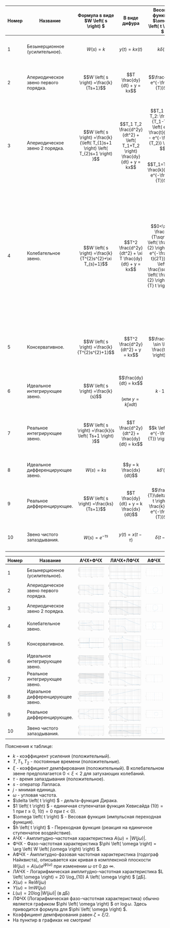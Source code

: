 | Номер | Название                              | Формула в виде $W \left( s \right) $                                                   | В виде дифура                                                                  | Весовая функция $\omega  \left( t \right) $                                                                                                                            | Переходная характеристика $h \left( t \right) $                                                                                                                                                                                                                                                      | АЧХ                                                                                      | ФЧХ                                                                                      | АФЧХ  $\left(X \left( \omega \right),\ Y \left( \omega \right) \right)$                                                                                                                                                                                                | ЛАЧХ $L \left( \omega \right) $                                                                                            | ЛФЧХ $\phi \left( \omega \right) $                                         |
| ----- | ------------------------------------- | -------------------------------------------------------------------------------------- | ------------------------------------------------------------------------------ | ---------------------------------------------------------------------------------------------------------------------------------------------------------------------- | ---------------------------------------------------------------------------------------------------------------------------------------------------------------------------------------------------------------------------------------------------------------------------------------------------- | ---------------------------------------------------------------------------------------- | ---------------------------------------------------------------------------------------- | ---------------------------------------------------------------------------------------------------------------------------------------------------------------------------------------------------------------------------------------------------------------------- | -------------------------------------------------------------------------------------------------------------------------- | -------------------------------------------------------------------------- |
| 1     | Безынерционное (усилительное).        | $$W \left( s \right) =k$$                                                              | $$y \left( t \right)  = kx \left( t \right) $$                                 | $$k \delta \left( t \right) $$                                                                                                                                         | $$k\cdot 1 \left( t \right) $$                                                                                                                                                                                                                                                                       | $$k$$                                                                                    | $$0^\circ$$                                                                              | $$X=k$$ <br> $$Y=0$$                                                                                                                                                                                                                                                   | $$20\log \left( k \right) $$                                                                                               | $$0$$                                                                      |
| 2     | Апериодическое звено первого порядка. | $$W \left( s \right) =\frac{k}{Ts+1}$$                                                 | $$T \frac{dy}{dt} + y = kx$$                                                   | $$\frac{k}{T} e^{-\frac{t}{T}}$$                                                                                                                                       | $$k \left( 1 - e^{-\frac{t}{T}} \right) $$                                                                                                                                                                                                                                                           | $$\frac{k}{\sqrt{1 +  \left( T\omega \right) ^2}}$$                                      | $$-\arctan \left( T\omega \right) $$                                                     | $$X=\frac{k}{1 + T^2\omega^2}$$ <br> $$Y=-\frac{kT\omega}{1 + T^2\omega^2}$$                                                                                                                                                                                           | $$20 \log \left( k \right) - 10 \log \left( 1 + T^2\omega^2 \right) $$                                                     | $$-\arctan \left( T\omega \right) $$                                       |
| 3     | Апериодическое звено 2 порядка.       | $$W \left( s \right) =\frac{k}{\left(  T_{1}s+1 \right)  \left(  T_{2}s+1 \right)  }$$ | $$T_1 T_2 \frac{d^2y}{dt^2} +  \left( T_1+T_2 \right) \frac{dy}{dt} + y = kx$$ | $$T_1 \neq T_2: \frac{k}{T_1-T_2} \left( e^{-\frac{t}{T_1}} - e^{-\frac{t}{T_2}} \right) $$ <br> $$T_1=T_2=T: \frac{k}{T^2} t e^{-\frac{t}{T}}$$                       | $$T_1 \neq T_2: k \left( 1 - \frac{T_1e^{-\frac{t}{T_1}} - T_2e^{-\frac{t}{T_2}}}{T_1-T_2} \right) $$ <br> $$T_1=T_2=T: k \left( 1 - e^{-\frac{t}{T}} - \frac{t}{T}e^{-\frac{t}{T}} \right) $$                                                                                                       | $$\frac{k}{\sqrt{1+ \left( T_1\omega \right) ^2}\sqrt{1+ \left( T_2\omega \right) ^2}}$$ | $$-\arctan \left( T_1\omega \right)  - \arctan \left( T_2\omega \right) $$               | $$X=\frac{k \left( 1 - T_1 T_2\omega^2 \right) }{ \left( 1 - T_1 T_2\omega^2 \right) ^2 +  \left( T_1 + T_2 \right) ^2\omega^2}$$ <br> $$Y=-\frac{k \left( T_1 + T_2 \right) \omega}{ \left( 1 - T_1 T_2 \omega^2 \right) ^2 +  \left( T_1 + T_2 \right) ^2\omega^2}$$ | $$20 \log \left( k \right) - 10 \log \left( 1 + T_1^2\omega^2 \right)  - 10 \log \left( 1 + T_2^2\omega^2 \right) $$       | $$-\arctan \left( T_1\omega \right)  - \arctan \left( T_2\omega \right) $$ |
| 4     | Колебательное звено.                  | $$W \left( s \right) =\frac{k}{T^{2}s^{2}+\xi T_{s}+1}$$                               | $$T^2 \frac{d^2y}{dt^2} + \xi T \frac{dy}{dt} + y = kx$$                       | $$0<\xi<2: \frac{k}{T\sqrt{1- \left(  \frac{\xi}{2} \right)  ^2}} e^{-\frac{\xi t}{2T}} \sin \left( \frac{\sqrt{1- \left(  \frac{\xi}{2} \right)  ^2}}{T} t \right) $$ | $$0<\xi<2: k \left[ 1 - \frac{e^{-\xi \frac{t}{2T}}}{\sqrt{1-\left(  \frac{\xi}{2}\right)  ^2}} \sin \left( \omega_d t + \phi_0 \right) \right] $$ <br> $$\omega_d = \frac{\sqrt{1-\left(  \frac{\xi}{2}\right)  ^2}}{T},$$ $$\tan \phi-0 = \frac{2\sqrt{1-\left(  \frac{\xi}{2}\right)  ^2}}{\xi}$$ | $$\frac{k}{\sqrt{ \left( 1 - T^2\omega^2 \right) ^2 +  \left( \xi T\omega \right) ^2}}$$ | $$-\arctan\left( \frac{\xi T\omega}{1 - T^2\omega^2}\right) $$                           | $$X=\frac{k \left( 1 - T^2\omega^2 \right) }{ \left( 1 - T^2\omega^2 \right) ^2 +  \left( \xi T\omega \right) ^2}$$ <br> $$Y=-\frac{k \xi T\omega}{ \left( 1 - T^2\omega^2 \right) ^2 +  \left( \xi T\omega \right) ^2}$$                                              | $$20 \log \left( k \right) - 10 \log \left(  \left( 1 - T^2\omega^2 \right) ^2 +  \left( \xi T\omega \right) ^2 \right) $$ | $$-\arctan \left( \frac{\xi T\omega}{1 - T^2\omega^2} \right) $$           |
| 5     | Консервативное.                       | $$W \left( s \right) =\frac{k}{T^{2}s^{2}+1}$$                                         | $$T^2 \frac{d^2y}{dt^2} + y = kx$$                                             | $$\frac{k}{T} \sin \left( \frac{t}{T} \right) $$                                                                                                                       | $$k \left( 1 - \cos \left( \frac{t}{T} \right)  \right) $$                                                                                                                                                                                                                                           | $$\frac{k}{\|1 - T^2\omega^2\|}$$                                                        | $$0 \text{ при } \omega < \frac{1}{T},$$ <br> $$-\pi \text{ при } \omega > \frac{1}{T}$$ | $$X=\frac{k}{1 - T^2\omega^2}$$ <br> $$Y=0$$                                                                                                                                                                                                                           | $$20 \log \left( k \right) - 20 \log \| 1 - T^2\omega^2 \| $$                                                              | $$0, \omega < \frac{1}{T}$$ <br> $$-\pi, \omega > \frac{1}{T}$$            |
| 6     | Идеальное интегрирующее звено.        | $$W \left( s \right) =\frac{k}{s}$$                                                    | $$\frac{dy}{dt} = kx$$ <br> $$\left( \text{или } y = k \int x dt \right) $$    | $$k\cdot 1 \left( t \right) $$                                                                                                                                         | $$k t \cdot 1 \left( t \right) $$                                                                                                                                                                                                                                                                    | $$\frac{k}{\omega}$$                                                                     | $$-\frac{\pi}{2}$$                                                                       | $$X=0$$ <br> $$Y=-\frac{k}{\omega}$$                                                                                                                                                                                                                                   | $$20 \log \left( k \right) - 20 \log \left( \omega \right)$$                                                               | $$-\frac{\pi}{2}$$                                                         |
| 7     | Реальное интегрирующее звено.         | $$W \left( s \right) =\frac{k}{s \left( Ts+1 \right) }$$                               | $$T \frac{d^2y}{dt^2} + \frac{dy}{dt} = kx$$                                   | $$k \left( 1 - e^{-\frac{t}{T}} \right) $$                                                                                                                             | $$k \left( t - T + T e^{-\frac{t}{T}} \right) $$                                                                                                                                                                                                                                                     | $$\frac{k}{\omega\sqrt{1 +  \left( T\omega \right) ^2}}$$                                | $$-\frac{\pi}{2} - \arctan \left( T\omega \right) $$                                     | $$X=\frac{-kT}{1 + T^2\omega^2}$$ <br> $$Y=\frac{-k}{\omega \left( 1 + T^2\omega^2 \right) }$$                                                                                                                                                                         | $$20 \log \left( k \right) - 20 \log \left( \omega \right) - 10 \log \left( 1 + T^2\omega^2 \right) $$                     | $$-\frac{\pi}{2} - \arctan \left( T\omega \right) $$                       |
| 8     | Идеальное дифференцирующее звено.     | $$W \left( s \right) =ks$$                                                             | $$y = k \frac{dx}{dt}$$                                                        | $$k \delta' \left( t \right) $$                                                                                                                                        | $$k \delta \left( t \right) $$                                                                                                                                                                                                                                                                       | $$k\omega$$                                                                              | $$+\frac{\pi}{2}$$                                                                       | $$X=0$$ <br> $$Y=k\omega$$                                                                                                                                                                                                                                             | $$20 \log \left( k \right) + 20 \log \left( \omega \right)$$                                                               | $$\frac{\pi}{2}$$                                                          |
| 9     | Реальное дифференцирующее.            | $$W \left( s \right) =\frac{ks}{Ts+1}$$                                                | $$T \frac{dy}{dt} + y = k \frac{dx}{dt}$$                                      | $$\frac{k}{T}\delta \left( t \right)  - \frac{k}{T^2} e^{-\frac{t}{T}}$$                                                                                               | $$\frac{k}{T} e^{-\frac{t}{T}}$$                                                                                                                                                                                                                                                                     | $$\frac{k\omega}{\sqrt{1 +  \left( T\omega \right) ^2}}$$                                | $$\frac{\pi}{2} - \arctan \left( T\omega \right) $$                                      | $$X=\frac{kT\omega^2}{1 + T^2\omega^2}$$ <br> $$Y=\frac{k\omega}{1 + T^2\omega^2}$$                                                                                                                                                                                    | $$20 \log \left( k\omega \right)  - 10 \log \left( 1 + T^2\omega^2 \right) $$                                              | $$\frac{\pi}{2} - \arctan \left( T\omega \right) $$                        |
| 10    | Звено чистого запаздывания.           | $$W \left( s \right) =e^{-\tau s}$$                                                    | $$y \left( t \right)  = x \left( t-\tau \right) $$                             | $$\delta \left( t-\tau \right) $$                                                                                                                                      | $$1 \cdot \left( t-\tau \right) $$                                                                                                                                                                                                                                                                   | $$1$$                                                                                    | $$-\tau\omega$$                                                                          | $$X=\cos \left( \tau\omega \right) $$ <br> $$Y=-\sin \left( \tau\omega \right) $$                                                                                                                                                                                      | $$0$$                                                                                                                      | $$-\tau\omega$$                                                            |

| Номер | Название                              | АЧХ+ФЧХ                                                | ЛАЧХ+ЛФЧХ                                               | АФЧХ                                                    |
| ----- | ------------------------------------- | ------------------------------------------------------ | ------------------------------------------------------- | ------------------------------------------------------- |
| 1     | Безынерционное (усилительное).        | ![alt text](/Безынерционное_звено/АЧХ.png)             | ![alt text](/Безынерционное_звено/ЛАЧХ.png)             | ![alt text](/Безынерционное_звено/АФЧХ.png)             |
| 2     | Апериодическое звено первого порядка. | ![alt text](/Апериодическое_звено_1_порядка/АЧХ.png)   | ![alt text](/Апериодическое_звено_1_порядка/ЛАЧХ.png)   | ![alt text](/Апериодическое_звено_1_порядка/АФЧХ.png)   |
| 3     | Апериодическое звено 2 порядка.       | ![alt text](/Апериодическое_звено_2_порядка/АЧХ.png)   | ![alt text](/Апериодическое_звено_2_порядка/ЛАЧХ.png)   | ![alt text](/Апериодическое_звено_2_порядка/АФЧХ.png)   |
| 4     | Колебательное звено.                  | ![alt text](/Колебательное_звено/АЧХ.png)              | ![alt text](/Колебательное_звено/ЛАЧХ.png)              | ![alt text](/Колебательное_звено/АФЧХ.png)              |
| 5     | Консервативное.                       | ![alt text](/Консервативное_звено/АЧХ.png)             | ![alt text](/Консервативное_звено/ЛАЧХ.png)             | ![alt text](/Консервативное_звено/АФЧХ.png)             |
| 6     | Идеальное интегрирующее звено.        | ![alt text](/Идеальное_интегрирующее_звено/АЧХ.png)    | ![alt text](/Идеальное_интегрирующее_звено/ЛАЧХ.png)    | ![alt text](/Идеальное_интегрирующее_звено/АФЧХ.png)    |
| 7     | Реальное интегрирующее звено.         | ![alt text](/Реальное_интегрирующее_звено/АЧХ.png)     | ![alt text](/Реальное_интегрирующее_звено/ЛАЧХ.png)     | ![alt text](/Реальное_интегрирующее_звено/АФЧХ.png)     |
| 8     | Идеальное дифференцирующее звено.     | ![alt text](/Идеальное_дифференцирующее_звено/АЧХ.png) | ![alt text](/Идеальное_дифференцирующее_звено/ЛАЧХ.png) | ![alt text](/Идеальное_дифференцирующее_звено/АФЧХ.png) |
| 9     | Реальное дифференцирующее.            | ![alt text](/Реальное_дифференцирующее_звено/АЧХ.png)  | ![alt text](/Реальное_дифференцирующее_звено/ЛАЧХ.png)  | ![alt text](/Реальное_дифференцирующее_звено/АФЧХ.png)  |
| 10    | Звено чистого запаздывания.           | ![alt text](/Звено_чистого_запаздывания/АЧХ.png)       | ![alt text](/Звено_чистого_запаздывания/ЛАЧХ.png)       | ![alt text](/Звено_чистого_запаздывания/АФЧХ.png)       |

Пояснения к таблице:

  * $k$ - коэффициент усиления (положительный).
  * $T, T_1, T_2$ - постоянные времени (положительные).
  * $\xi$ - коэффициент демпфирования (положительный). В колебательном звене предполагается $0 < \xi < 2$ для затухающих колебаний.
  * $\tau$ - время запаздывания (положительное).
  * $s$ - оператор Лапласа.
  * $j$ - мнимая единица.
  * $\omega$ - угловая частота.
  * $\delta \left( t \right) $ - дельта-функция Дирака.
  * $1 \left( t \right) $ - единичная ступенчатая функция Хевисайда ($1 \left( t \right) =1$ при $t \ge 0$, $1 \left( t \right) =0$ при $t < 0$).
  * $\omega \left( t \right) $ - Весовая функция (импульсная переходная функция).
  * $h \left( t \right) $ - Переходная функция (реакция на единичное ступенчатое воздействие).
  * АЧХ - Амплитудно-частотная характеристика $A \left( \omega \right)  = |W \left( j\omega \right) |$.
  * ФЧХ - Фазо-частотная характеристика $\phi \left( \omega \right)  = \arg \left( W \left( j\omega \right)  \right) $.
  * АФЧХ - Амплитудно-фазовая частотная характеристика  (годограф Найквиста), описывается как кривая в комплексной плоскости $W \left( j\omega \right)  = A \left( \omega \right) e^{j\phi \left( \omega \right) }$ при изменении $\omega$ от 0 до $\infty$.
  * ЛАЧХ - Логарифмическая амплитудно-частотная характеристика $L \left( \omega \right)  = 20 \log_{10} A \left( \omega \right) $ [дБ].
  * $X \left( \omega \right)  = \text{Re}{W \left( j\omega \right) }$
  * $Y \left( \omega \right)  = \text{Im}{W \left( j\omega \right) }$
  * $L \left( \omega \right)  = 20 \log |W \left( j\omega \right) |$ (в дБ) 
  * ЛФЧХ (Логарифмическая фазо-частотная характеристика) обычно является графиком $\phi \left( \omega \right) $ от $\log \omega$. Здесь приводится формула для $\phi \left( \omega \right) $.
  * Коэффициент демпфирования равен $\zeta = \xi/2$.
  * На пунктир в графиках не смотрим!